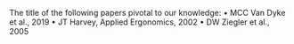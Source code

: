  The title of the following papers pivotal to our knowledge:
• MCC Van Dyke et al., 2019
• JT Harvey, Applied Ergonomics, 2002
• DW Ziegler et al., 2005
